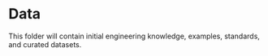 # Data

This folder will contain initial engineering knowledge, examples, standards, and curated datasets.
